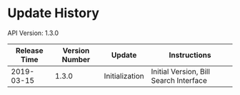 
# Update History #
API Version: 1.3.0

|Release Time|Version Number|Update|Instructions|
|---|---|---|---|
|2019-03-15|1.3.0|Initialization|Initial Version, Bill Search Interface
